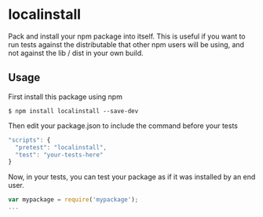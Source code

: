 # localinstall
Pack and install your npm package into itself. This is useful if you want to run
tests against the distributable that other npm users will be using, and not
against the lib / dist in your own build.

## Usage
First install this package using npm
```
$ npm install localinstall --save-dev
```

Then edit your package.json to include the command before your tests
```javascript
"scripts": {
  "pretest": "localinstall",
  "test": "your-tests-here"
}
```

Now, in your tests, you can test your package as if it was installed by an end
user.

```javascript
var mypackage = require('mypackage');
...
```
